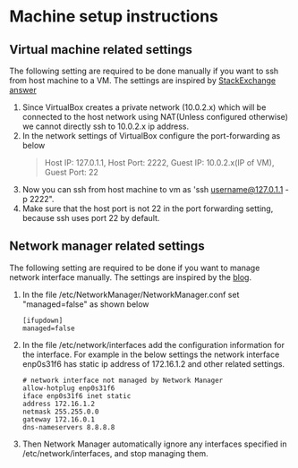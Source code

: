 # Machine setup instructions

## Virtual machine related settings
The following setting are required to be done manually if you want to ssh
from host machine to a VM. The settings are inspired by [StackExchange answer](https://unix.stackexchange.com/questions/145997/trying-to-ssh-to-local-vm-ubuntu-with-putty)
1. Since VirtualBox creates a private network (10.0.2.x) which will be connected
   to the host network using NAT(Unless configured otherwise) we cannot directly
   ssh to 10.0.2.x ip address.
2. In the network settings of VirtualBox configure the port-forwarding as below
   > Host IP: 127.0.1.1, Host Port: 2222, Guest IP: 10.0.2.x(IP of VM), Guest Port: 22
3. Now you can ssh from host machine to vm as 'ssh username@127.0.1.1 -p 2222".
4. Make sure that the host port is not 22 in the port forwarding setting, because
   ssh uses port 22 by default.

## Network manager related settings
The following setting are required to be done if you want to manage network interface
manually. The settings are inspired by the [blog](http://xmodulo.com/disable-network-manager-linux.html).
1. In the file /etc/NetworkManager/NetworkManager.conf set "managed=false" as shown below

   ```
   [ifupdown]
   managed=false
   ```

2. In the file /etc/network/interfaces add the configuration information for the interface.
   For example in the below settings the network interface enp0s31f6 has static ip address
   of 172.16.1.2 and other related settings.

   ```
   # network interface not managed by Network Manager
   allow-hotplug enp0s31f6
   iface enp0s31f6 inet static
   address 172.16.1.2
   netmask 255.255.0.0
   gateway 172.16.0.1
   dns-nameservers 8.8.8.8
   ```

3. Then Network Manager automatically ignore any interfaces specified in /etc/network/interfaces,
   and stop managing them. 
